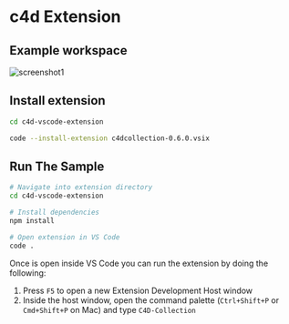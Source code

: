 # c4d Extension

## Example workspace

![screenshot1](https://raw.githubusercontent.com/rzrbld/c4d/main/c4d-vscode-extension/screenshot/example_workspace.png)

## Install extension

```bash
cd c4d-vscode-extension

code --install-extension c4dcollection-0.6.0.vsix

```

## Run The Sample

```bash
# Navigate into extension directory
cd c4d-vscode-extension

# Install dependencies
npm install

# Open extension in VS Code
code .
```

Once is open inside VS Code you can run the extension by doing the following:

1. Press `F5` to open a new Extension Development Host window
2. Inside the host window, open the command palette (`Ctrl+Shift+P` or `Cmd+Shift+P` on Mac) and type `C4D-Collection`